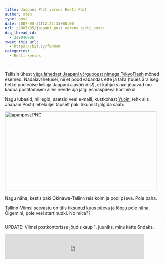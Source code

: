 ```yaml
---
title: Jaapani Post versus Eesti Post
author: sten
type: post
date: 2007-05-31T12:27:33+00:00
url: /2007/05/jaapani_post_versus_eesti_post/
dsq_thread_id:
  - 229046906
tweet_this_url:
  - https://bit.ly/f8HmoK
categories:
  - Eesti keeles

---
```

Tellisin ühest [väga lahedast Jaapani võrgupoest nimega TokyoFlash][1] mõned esemed. Nädalavahetusel, nii et pood vabandas ette ja taha (tuues ära isegi hetke pooleöise kellaja Jaapani ajavööndis!), et kahjuks nad jõuavad mu kauba postitamiseni alles nende aja järgi esmaspäeva hommikul.

Nagu lubasid, nii tegid, saatsid veel e-maili, kustkohast [Yubini][2] (ehk siis Jaapani Posti) leheküljel täpselt paki liikumist jälgida saab:

<img alt="japanpost.PNG" src="http://sten.tamkivi.com/pictures/japanpost.PNG" width="489" height="258" />

Nagu näha, kestis paki Okinawa-Tallinn reis kolm ja pool päeva. Pole paha.

Tallinn-Viimsi seevastu on täis tiksunud kuus päeva ja lõppu pole näha. Õigemini, pole veel startinudki. No mida??

* * *

UPDATE: Viimsi postkontorisse jõudis kaup 1. juuniks, minu kätte 6ndaks.

<iframe src="http://www.facebook.com/plugins/like.php?href=http%3A%2F%2Fsten.tamkivi.com%2F2007%2F05%2Fjaapani_post_versus_eesti_post%2F&layout=standard&show_faces=true&width=450&action=like&colorscheme=light&height=80" scrolling="no" frameborder="0" style="border:none; overflow:hidden; width:450px; height:80px;" allowTransparency="true"></iframe>

 [1]: http://www.tokyoflash.com/en/
 [2]: http://www.post.japanpost.jp/index.html